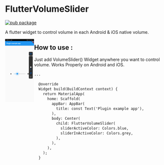# FlutterVolumeSlider

[![pub package](https://img.shields.io/pub/v/flutter_volume_slider.svg)](https://pub.dev/packages/flutter_volume_slider)

A flutter widget to control volume in each Android & iOS native volume.

<img src="sample.jpg" style="zoom:20%;float: left;" />

## How to use :

Just add VolumeSlider() Widget anywhere you want to control volume. Works Properly on Android and iOS.

```
...

  @override
  Widget build(BuildContext context) {
    return MaterialApp(
      home: Scaffold(
        appBar: AppBar(
          title: const Text('Plugin example app'),
        ),
        body: Center(
          child: FlutterVolumeSlider(
            sliderActiveColor: Colors.blue,
            sliderInActiveColor: Colors.grey,
          ),
        ),
      ),
    );
  }

```

